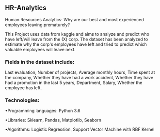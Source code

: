 ## HR-Analytics
Human Resources Analytics: Why are our best and most experienced employees leaving prematurely?

This Project uses data from kaggle and aims to analyze and predict who have left/will leave from the (X) corp.
The dataset has been analyzed to estimate why the corp's employees have left and tried to predict which valuable employees will leave next.
### Fields in the dataset include:
Last evaluation,
Number of projects,
Average monthly hours,
Time spent at the company,
Whether they have had a work accident,
Whether they have had a promotion in the last 5 years,
Department,
Salary,
Whether the employee has left.
### Technologies:
•Programming languages: Python 3.6

•Libraries: Sklearn, Pandas, Matplotlib, Seaborn

•Algorithms: Logistic Regression, Support Vector Machine with RBF Kernel

